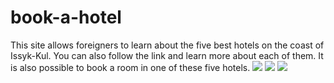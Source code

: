 # book-a-hotel

This site allows foreigners to learn about the five best hotels on the coast of Issyk-Kul. You can also follow the link and learn more about each of them. It is also possible to book a room in one of these five hotels.
![](https://imgur.com/CpCBmab.jpg)
![](https://imgur.com/FeY1AUq.jpg)
![](https://imgur.com/kuTeHyO.jpg)
